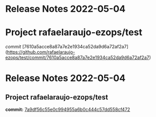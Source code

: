 # Release Notes 2022-05-04
# Project rafaelaraujo-ezops/test
*commit* [7610a5acce8a87a7e2e1934ca52da9d6a72af2a7] (https://github.com/rafaelaraujo-ezops/test/commit/7610a5acce8a87a7e2e1934ca52da9d6a72af2a7)
# Release Notes 2022-05-04
## Project rafaelaraujo-ezops/test
**commit:** [7a9df56c55e0c994955a6b0c444c57dd558cf472](https://github.com/rafaelaraujo-ezops/test/commit/7a9df56c55e0c994955a6b0c444c57dd558cf472)
